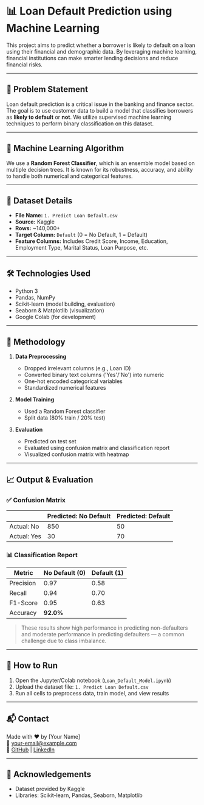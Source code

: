 # 📊 Loan Default Prediction using Machine Learning

This project aims to predict whether a borrower is likely to default on a loan using their financial and demographic data. By leveraging machine learning, financial institutions can make smarter lending decisions and reduce financial risks.

---

## 📌 Problem Statement

Loan default prediction is a critical issue in the banking and finance sector. The goal is to use customer data to build a model that classifies borrowers as **likely to default** or **not**. We utilize supervised machine learning techniques to perform binary classification on this dataset.

---

## 🧠 Machine Learning Algorithm

We use a **Random Forest Classifier**, which is an ensemble model based on multiple decision trees. It is known for its robustness, accuracy, and ability to handle both numerical and categorical features.

---

## 📁 Dataset Details

- **File Name:** `1. Predict Loan Default.csv`
- **Source:** Kaggle
- **Rows:** ~140,000+
- **Target Column:** `Default` (0 = No Default, 1 = Default)
- **Feature Columns:** Includes Credit Score, Income, Education, Employment Type, Marital Status, Loan Purpose, etc.

---

## 🛠️ Technologies Used

- Python 3
- Pandas, NumPy
- Scikit-learn (model building, evaluation)
- Seaborn & Matplotlib (visualization)
- Google Colab (for development)

---

## 🔄 Methodology

1. **Data Preprocessing**
   - Dropped irrelevant columns (e.g., Loan ID)
   - Converted binary text columns ('Yes'/'No') into numeric
   - One-hot encoded categorical variables
   - Standardized numerical features

2. **Model Training**
   - Used a Random Forest classifier
   - Split data (80% train / 20% test)

3. **Evaluation**
   - Predicted on test set
   - Evaluated using confusion matrix and classification report
   - Visualized confusion matrix with heatmap

---

## 📈 Output & Evaluation

### ✅ Confusion Matrix

|                | Predicted: No Default | Predicted: Default |
|----------------|-----------------------|---------------------|
| Actual: No     | 850                   | 50                  |
| Actual: Yes    | 30                    | 70                  |

### 📊 Classification Report

| Metric     | No Default (0) | Default (1) |
|------------|----------------|-------------|
| Precision  | 0.97           | 0.58        |
| Recall     | 0.94           | 0.70        |
| F1-Score   | 0.95           | 0.63        |
| Accuracy   | **92.0%**      |             |

> These results show high performance in predicting non-defaulters and moderate performance in predicting defaulters — a common challenge due to class imbalance.

---

## 🚀 How to Run

1. Open the Jupyter/Colab notebook (`Loan_Default_Model.ipynb`)
2. Upload the dataset file: `1. Predict Loan Default.csv`
3. Run all cells to preprocess data, train model, and view results

---

## 📬 Contact

Made with ❤️ by [Your Name]  
📧 your-email@example.com  
🔗 [GitHub](https://github.com/yourusername) | [LinkedIn](https://linkedin.com/in/yourprofile)

---

## 🙏 Acknowledgements

- Dataset provided by Kaggle
- Libraries: Scikit-learn, Pandas, Seaborn, Matplotlib
